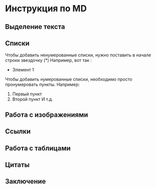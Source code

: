 # Инструкция по MD

## Выделение текста

## Списки

Чтобы добавить ненумерованные списки, нужно поставить в начале строки звездочку (*)
Например, вот так :
* Элемент 1

Чтобы добавить нумерованные списки, необходимо просто пронумеровать пункты. Например:
1. Первый пункт
2. Второй пункт
И т.д.
## Работа с изображениями

## Ссылки

## Работа с таблицами

## Цитаты

## Заключение